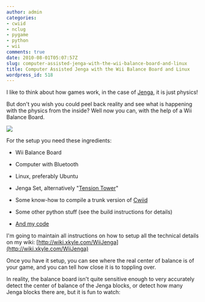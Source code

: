 ```yaml
---
author: admin
categories:
- cwiid
- nclug
- pygame
- python
- wii
comments: true
date: 2010-08-01T05:07:57Z
slug: computer-assisted-jenga-with-the-wii-balance-board-and-linux
title: Computer Assisted Jenga with the Wii Balance Board and Linux
wordpress_id: 518
---
```


I like to think about how games work, in the case of [Jenga](http://en.wikipedia.org/wiki/Jenga), it is just physics!

But don't you wish you could peel back reality and see what is happening with the physics from the inside? Well now you can, with the help of a Wii Balance Board.

[![](/uploads/wii-jengasetup-300x224.jpg)](/uploads/wii-jengasetup.jpg)

For the setup you need these ingredients:



	
  * Wii Balance Board

	
  * Computer with Bluetooth

	
  * Linux, preferably Ubuntu

	
  * Jenga Set, alternatively "[Tension Tower](http://www.argos.co.uk/static/Product/partNumber/3904172.htm)"

	
  * Some know-how to compile a trunk version of [Cwiid](http://abstrakraft.org/cwiid/)

	
  * Some other python stuff (see the build instructions for details)

	
  * [And my code](http://wiki.xkyle.com/WiiJenga)


I'm going to maintain all instructions on how to setup all the technical details on my wiki: [http://wiki.xkyle.com/WiiJenga](http://wiki.xkyle.com/WiiJenga)

Once you have it setup, you can see where the real center of balance is of your game, and you can tell how close it is to toppling over.

In reality, the balance board isn't quite sensitive enough to very accurately detect the center of balance of the Jenga blocks, or detect how many Jenga blocks there are, but it is fun to watch:


